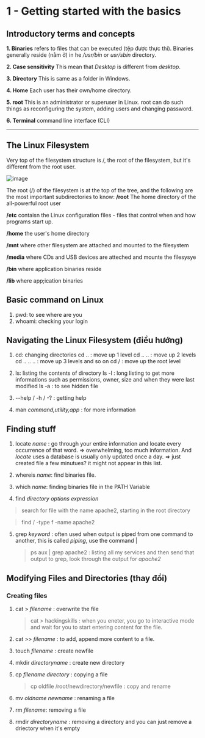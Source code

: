 # 1 - Getting started with the basics

## Introductory terms and concepts
**1. Binaries** refers to files that can be executed (tệp được thực thi). Binaries generally reside (nằm ở) in he */usr/bin* or *usr/sbin* directory.

**2. Case sensitivity** This mean that *Desktop* is different from *desktop*.

**3. Directory** This is same as a folder in Windows.

**4. Home** Each user has their own/home directory.

**5. root** This is an administrator or superuser in Linux. root can do such things as reconfiguring the system, adding users and changing password.

**6. Terminal** command line interface (CLI)

___
## The Linux Filesystem
Very top of the filesystem structure is /, the root of the filesystem, but it's different from the root user. 

![image](https://github.com/user-attachments/assets/1c5f7b48-a660-4b54-85ee-ae55f386efcf)

The root (/) of the filesystem is at the top of the tree, and the following are the most important subdirectories to know:
**/root** The home directory of the all-powerful root user

**/etc** contaisn the Linux configuration files - files that control when and how programs start up.

**/home** the user's home directory

**/mnt** where other filesystem are attached and mounted to the filesystem

**/media** where CDs and USB devices are atteched and mounte the filesysye

**/bin** where application binaries reside

**/lib** where app;ication binaries

## Basic command on Linux
1. pwd: to see where are you
2. whoami: checking your login

## Navigating the Linux Filesystem (điều hướng)
1. cd: changing directories
   cd .. : move up 1 level
   cd .. .. : move up 2 levels
   cd .. .. .. : move up 3 levels and so on
   cd / : move up the root level

2. ls: listing the contents of directory
   ls -l : long listing to get more informations such as permissions, owner, size and when they were last modified
   ls -a : to see hidden file

3. --help / -h / -? : getting help

4. man *command,utility,app* : for more information

## Finding stuff
1. locate *name* : go through your entire information and locate every occurrence of that word.
   => overwhelming, too much information. And *locate* uses a database is usually only updated once a day.
   => just created file a few minutues? it might not appear in this list.

2. whereis *name*: find binaries file.

3. which *name*: finding binaries file in the PATH Variable

4. find *directory options expression*
  > search for file with the name apache2, starting in the root directory

  >find / -type f -name apache2

5. grep *keyword* : often used when output is piped from one command to another, this is called *piping*, use the command |

    > ps aux | grep apache2 : listing all my services and then send that output to grep, look through the output for *apache2*

## Modifying Files and Directories (thay đổi)

### Creating files
1. cat > *filename* : overwrite the file
   
   > cat > hackingskills : when you eneter, you go to interactive mode and wait for you to start entering content for the file.

2. cat >> *filename* : to add, append more content to a file.

3. touch *filename* : create newfile

4. mkdir *directoryname* : create new directory

5. cp *filename* *directory* : copying a file
   > cp oldfile /root/newdirectory/newfile : copy and rename

6. mv *oldname* *newname* : renaming a file

7. rm *filename*: removing a file

8. rmdir *directoryname* : removing a directory and you can just remove a driectory when it's empty
